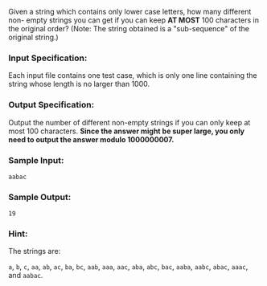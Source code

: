 <!-- Title
Keep at Most 100 Characters (35)
-->
Given a string which contains only lower case letters, how many different non-
empty strings you can get if you can keep **AT MOST** 100 characters in the
original order? (Note: The string obtained is a "sub-sequence" of the original
string.)

### Input Specification:

Each input file contains one test case, which is only one line containing the
string whose length is no larger than 1000.

### Output Specification:

Output the number of different non-empty strings if you can only keep at most
100 characters. **Since the answer might be super large, you only need to
output the answer modulo 1000000007.**

### Sample Input:

    
    
    aabac

### Sample Output:

    
    
    19

### Hint:

The strings are:

`a`, `b`, `c`, `aa`, `ab`, `ac`, `ba`, `bc`, `aab`, `aaa`, `aac`, `aba`,
`abc`, `bac`, `aaba`, `aabc`, `abac`, `aaac`, and `aabac`.

